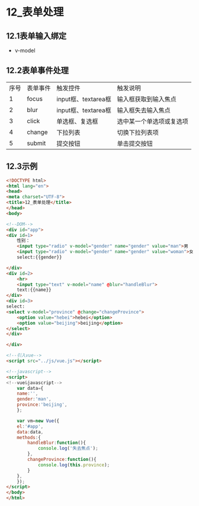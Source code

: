 # 12_表单处理
## 12.1表单输入绑定
- v-model
## 12.2表单事件处理
|||||
|---|---|---|---|
|序号|表单事件|触发控件|触发说明|
|1|focus|input框、textarea框|输入框获取到输入焦点|
|2|blur|input框、textarea框|输入框失去输入焦点|
|3|click|单选框、复选框|选中某一个单选项或复选项|
|4|change|下拉列表|切换下拉列表项|
|5|submit|提交按钮|单击提交按钮|
## 12.3示例
```html
<!DOCTYPE html>
<html lang="en">
<head>
<meta charset="UTF-8">
<title>12_表单处理</title>
</head>
<body>

<!--DOM-->
<div id="app">
<div id=1>
	性别：
	<input type="radio" v-model="gender" name="gender" value="man">男
	<input type="radio" v-model="gender" name="gender" value="woman">女
	select:{{gender}}

</div>
<div id=2>
	<hr>
	<input type="text" v-model="name" @blur="handleBlur">
	text:{{name}}
</div>
<div id=3>
select:
<select v-model="province" @change="changeProvince">
	<option value="hebei">hebei</option>
	<option value="beijing">beijing</option>
</select>
</div>

</div>

<!--引入vue-->
<script src="../js/vue.js"></script>

<!--javascript-->
<script>
<!--vue&javascript-->
	var data={
	name:'',
	gender:'man',
	province:'beijing',
	};

	var vm=new Vue({
	el:'#app',
	data:data,
	methods:{
		handleBlur:function(){
			console.log('失去焦点');
		},
		changeProvince:function(){
			console.log(this.province);
		}
	},
	});
</script>
</body>
</html>
```